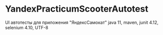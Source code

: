# YandexPracticumScooterAutotest
UI автотесты для приложения "ЯндексСамокат"
java 11, maven, junit 4.12, selenium 4.10, UTF-8
